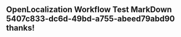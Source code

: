 <properties
ms.topic="hero-topic"
ms.test1="hero-topic"
ms.test2="test"/>

## OpenLocalization Workflow Test MarkDown 5407c833-dc6d-49bd-a755-abeed79abd90 thanks!
